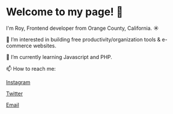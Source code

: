 <h1>Welcome to my page! 👋</h1>

I'm Roy, Frontend developer from  Orange County, California. :sunny:	
 
👀 I’m interested in building free productivity/organization tools & e-commerce websites.
 
🌱 I’m currently learning Javascript and PHP.

📫 How to reach me: 

<a href="https://www.instagram.com/royasaucedo/">Instagram</a>

<a href="https://www.twitter.com/royasaucedo/">Twitter</a>

<a href="mailto: roy@saucestudios.co">Email</a>



